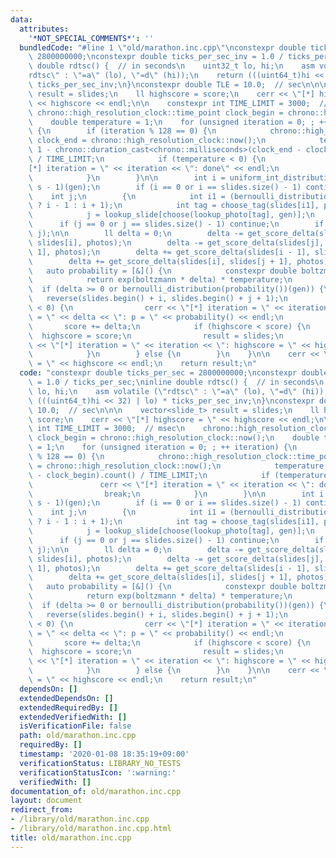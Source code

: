 ```yaml
---
data:
  attributes:
    '*NOT_SPECIAL_COMMENTS*': ''
  bundledCode: "#line 1 \"old/marathon.inc.cpp\"\nconstexpr double ticks_per_sec =\
    \ 2800000000;\nconstexpr double ticks_per_sec_inv = 1.0 / ticks_per_sec;\ninline\
    \ double rdtsc() {  // in seconds\n    uint32_t lo, hi;\n    asm volatile (\"\
    rdtsc\" : \"=a\" (lo), \"=d\" (hi));\n    return (((uint64_t)hi << 32) | lo) *\
    \ ticks_per_sec_inv;\n}\nconstexpr double TLE = 10.0;  // sec\n\n\n    vector<slide_t>\
    \ result = slides;\n    ll highscore = score;\n    cerr << \"[*] highscore = \"\
    \ << highscore << endl;\n\n    constexpr int TIME_LIMIT = 3000;  // msec\n   \
    \ chrono::high_resolution_clock::time_point clock_begin = chrono::high_resolution_clock::now();\n\
    \    double temperature = 1;\n    for (unsigned iteration = 0; ; ++ iteration)\
    \ {\n        if (iteration % 128 == 0) {\n            chrono::high_resolution_clock::time_point\
    \ clock_end = chrono::high_resolution_clock::now();\n            temperature =\
    \ 1 - chrono::duration_cast<chrono::milliseconds>(clock_end - clock_begin).count()\
    \ / TIME_LIMIT;\n            if (temperature < 0) {\n                cerr << \"\
    [*] iteration = \" << iteration << \": done\" << endl;\n                break;\n\
    \            }\n        }\n\n        int i = uniform_int_distribution<int>(0,\
    \ s - 1)(gen);\n        if (i == 0 or i == slides.size() - 1) continue;\n    \
    \    int j;\n        {\n            int i1 = (bernoulli_distribution(0.5)(gen)\
    \ ? i - 1 : i + 1);\n            int tag = choose_tag(slides[i1], photos, gen);\n\
    \            j = lookup_slide[choose(lookup_photo[tag], gen)];\n        }\n  \
    \      if (j == 0 or j == slides.size() - 1) continue;\n        if (i > j) swap(i,\
    \ j);\n\n        ll delta = 0;\n        delta -= get_score_delta(slides[i - 1],\
    \ slides[i], photos);\n        delta -= get_score_delta(slides[j], slides[j +\
    \ 1], photos);\n        delta += get_score_delta(slides[i - 1], slides[j], photos);\n\
    \        delta += get_score_delta(slides[i], slides[j + 1], photos);\n\n     \
    \   auto probability = [&]() {\n            constexpr double boltzmann = 3;\n\
    \            return exp(boltzmann * delta) * temperature;\n        };\n      \
    \  if (delta >= 0 or bernoulli_distribution(probability())(gen)) {\n         \
    \   reverse(slides.begin() + i, slides.begin() + j + 1);\n            if (delta\
    \ < 0) {\n                cerr << \"[*] iteration = \" << iteration << \": delta\
    \ = \" << delta << \": p = \" << probability() << endl;\n            }\n     \
    \       score += delta;\n            if (highscore < score) {\n              \
    \  highscore = score;\n                result = slides;\n                cerr\
    \ << \"[*] iteration = \" << iteration << \": highscore = \" << highscore << endl;\n\
    \            }\n        } else {\n        }\n    }\n\n    cerr << \"[*] highscore\
    \ = \" << highscore << endl;\n    return result;\n"
  code: "constexpr double ticks_per_sec = 2800000000;\nconstexpr double ticks_per_sec_inv\
    \ = 1.0 / ticks_per_sec;\ninline double rdtsc() {  // in seconds\n    uint32_t\
    \ lo, hi;\n    asm volatile (\"rdtsc\" : \"=a\" (lo), \"=d\" (hi));\n    return\
    \ (((uint64_t)hi << 32) | lo) * ticks_per_sec_inv;\n}\nconstexpr double TLE =\
    \ 10.0;  // sec\n\n\n    vector<slide_t> result = slides;\n    ll highscore =\
    \ score;\n    cerr << \"[*] highscore = \" << highscore << endl;\n\n    constexpr\
    \ int TIME_LIMIT = 3000;  // msec\n    chrono::high_resolution_clock::time_point\
    \ clock_begin = chrono::high_resolution_clock::now();\n    double temperature\
    \ = 1;\n    for (unsigned iteration = 0; ; ++ iteration) {\n        if (iteration\
    \ % 128 == 0) {\n            chrono::high_resolution_clock::time_point clock_end\
    \ = chrono::high_resolution_clock::now();\n            temperature = 1 - chrono::duration_cast<chrono::milliseconds>(clock_end\
    \ - clock_begin).count() / TIME_LIMIT;\n            if (temperature < 0) {\n \
    \               cerr << \"[*] iteration = \" << iteration << \": done\" << endl;\n\
    \                break;\n            }\n        }\n\n        int i = uniform_int_distribution<int>(0,\
    \ s - 1)(gen);\n        if (i == 0 or i == slides.size() - 1) continue;\n    \
    \    int j;\n        {\n            int i1 = (bernoulli_distribution(0.5)(gen)\
    \ ? i - 1 : i + 1);\n            int tag = choose_tag(slides[i1], photos, gen);\n\
    \            j = lookup_slide[choose(lookup_photo[tag], gen)];\n        }\n  \
    \      if (j == 0 or j == slides.size() - 1) continue;\n        if (i > j) swap(i,\
    \ j);\n\n        ll delta = 0;\n        delta -= get_score_delta(slides[i - 1],\
    \ slides[i], photos);\n        delta -= get_score_delta(slides[j], slides[j +\
    \ 1], photos);\n        delta += get_score_delta(slides[i - 1], slides[j], photos);\n\
    \        delta += get_score_delta(slides[i], slides[j + 1], photos);\n\n     \
    \   auto probability = [&]() {\n            constexpr double boltzmann = 3;\n\
    \            return exp(boltzmann * delta) * temperature;\n        };\n      \
    \  if (delta >= 0 or bernoulli_distribution(probability())(gen)) {\n         \
    \   reverse(slides.begin() + i, slides.begin() + j + 1);\n            if (delta\
    \ < 0) {\n                cerr << \"[*] iteration = \" << iteration << \": delta\
    \ = \" << delta << \": p = \" << probability() << endl;\n            }\n     \
    \       score += delta;\n            if (highscore < score) {\n              \
    \  highscore = score;\n                result = slides;\n                cerr\
    \ << \"[*] iteration = \" << iteration << \": highscore = \" << highscore << endl;\n\
    \            }\n        } else {\n        }\n    }\n\n    cerr << \"[*] highscore\
    \ = \" << highscore << endl;\n    return result;\n"
  dependsOn: []
  extendedDependsOn: []
  extendedRequiredBy: []
  extendedVerifiedWith: []
  isVerificationFile: false
  path: old/marathon.inc.cpp
  requiredBy: []
  timestamp: '2020-01-08 18:35:19+09:00'
  verificationStatus: LIBRARY_NO_TESTS
  verificationStatusIcon: ':warning:'
  verifiedWith: []
documentation_of: old/marathon.inc.cpp
layout: document
redirect_from:
- /library/old/marathon.inc.cpp
- /library/old/marathon.inc.cpp.html
title: old/marathon.inc.cpp
---
```

